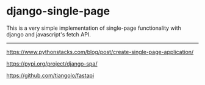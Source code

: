 # django-single-page
This is a very simple implementation of single-page functionality with django and javascript's fetch API.

----------- 

https://www.pythonstacks.com/blog/post/create-single-page-application/

https://pypi.org/project/django-spa/

https://github.com/tiangolo/fastapi
